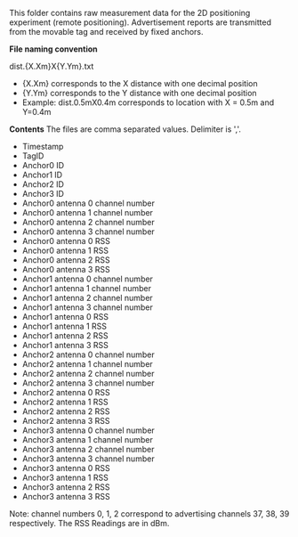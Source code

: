 This folder contains raw measurement data for the 2D positioning experiment (remote positioning).
Advertisement reports are transmitted from the movable tag and received by fixed anchors.

**File naming convention**

dist.{X.Xm}X{Y.Ym}.txt
* {X.Xm} corresponds to the X distance with one decimal position
* {Y.Ym} corresponds to the Y distance with one decimal position
* Example: dist.0.5mX0.4m corresponds to location with X = 0.5m and Y=0.4m

**Contents**
The files are comma separated values. Delimiter is ','.
* Timestamp
* TagID
* Anchor0 ID
* Anchor1 ID
* Anchor2 ID
* Anchor3 ID
* Anchor0 antenna 0 channel number
* Anchor0 antenna 1 channel number
* Anchor0 antenna 2 channel number
* Anchor0 antenna 3 channel number
* Anchor0 antenna 0 RSS
* Anchor0 antenna 1 RSS
* Anchor0 antenna 2 RSS
* Anchor0 antenna 3 RSS
* Anchor1 antenna 0 channel number
* Anchor1 antenna 1 channel number
* Anchor1 antenna 2 channel number
* Anchor1 antenna 3 channel number
* Anchor1 antenna 0 RSS
* Anchor1 antenna 1 RSS
* Anchor1 antenna 2 RSS
* Anchor1 antenna 3 RSS
* Anchor2 antenna 0 channel number
* Anchor2 antenna 1 channel number
* Anchor2 antenna 2 channel number
* Anchor2 antenna 3 channel number
* Anchor2 antenna 0 RSS
* Anchor2 antenna 1 RSS
* Anchor2 antenna 2 RSS
* Anchor2 antenna 3 RSS
* Anchor3 antenna 0 channel number
* Anchor3 antenna 1 channel number
* Anchor3 antenna 2 channel number
* Anchor3 antenna 3 channel number
* Anchor3 antenna 0 RSS
* Anchor3 antenna 1 RSS
* Anchor3 antenna 2 RSS
* Anchor3 antenna 3 RSS

Note: channel numbers 0, 1, 2 correspond to advertising channels 37, 38, 39 respectively. The RSS Readings are in dBm.
